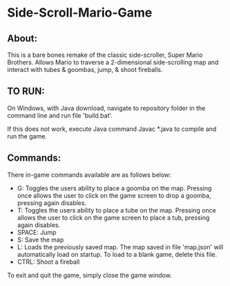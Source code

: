 # Side-Scroll-Mario-Game

## About:

This is a bare bones remake of the classic side-scroller, Super Mario Brothers. Allows Mario to traverse a 2-dimensional side-scrolling map and interact with tubes & goombas, jump, & shoot fireballs.

## TO RUN:


On Windows, with Java download, navigate to repository folder in the command line and run file 'build.bat'.


If this does not work, execute Java command Javac *.java to compile and run the game.


## Commands:


There in-game commands available are as follows below:

   * G:  Toggles the users ability to place a goomba on the map. Pressing once allows the user to click on the game screen to drop a goomba, pressing again disables. <br>
   * T:  Toggles the users ability to place a tube on the map. Pressing once allows the user to click on the game screen to place a tub, pressing again disables. <br>
   * SPACE:  Jump <br>
   * S:  Save the map <br>
   * L:  Loads the previously saved map. The map saved in file 'map.json' will automatically load on startup. To load to a blank game, delete this file. <br>
   * CTRL:  Shoot a fireball <br>

To exit and quit the game, simply close the game window.
